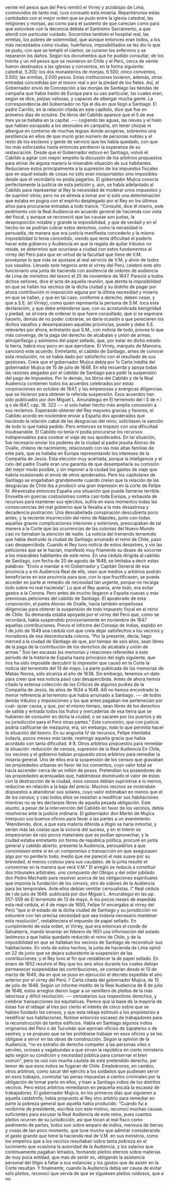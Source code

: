 veinte mil pesos que del Perú remitió el Virrey y arzobispo de Lima, conmovidos de tanto mal, tuvo consuelo esta miseria. Repartiéronse estas cantidades con el mejor orden que se pudo entre la iglesia catedral, las religiones y monjas, así como para el sustento de que carecían como para que estuviese con la decencia debida el Santísimo Sacramento, a que atendí con particular cuidado. Socorrióse también el hospital real, las ermitas, los pobres de solemnidad, que aunque entonces eran todos, a los más necesitados como viudas, huérfanos, imposibilitados se les dio lo que se pudo, con que se templó el clamor, se curaron los enfermos y se repararon los daños. Según los documentos que he podido consultar, de los treinta y un mil pesos que se reunieron en Chile y el Perú, cerca de veinte fueron destinados a las iglesias y conventos, en la forma siguiente: catedral, 5.200; los dos monasterios de monjas, 6.500; cinco conventos, 5.500; las ermitas, 2.000 pesos. Estas instituciones tuvieron, además, otras entradas concedidas por el tesoro real o por la piedad de los fieles. Así, el Gobernador envió de Concepción a las monjas de Santiago las tiendas de campaña que había traído de Europa para su uso particular, las cuales eran, según se dice, piezas valiosas, y capaces de albergar mucha gente. La correspondencia del Gobernador no fija el día en que llegó a Santiago. El padre Carrillo, en la relación citada en este capítulo, dice que fue en primeros días de octubre. De libros del Cabildo aparece que el 5 de ese mes ya se hallaba en la capital. --- cogiendo las aguas, las nieves y el hielo que habían escapado a los desnudos en campaña, sin tener chozas ni albergue en contorno de muchas leguas donde acogerse, sobrevino una pestilencia en ellos de que murió gran número de personas nobles y el resto de los esclavos y gente de servicio que les había quedado, con que los más esforzados hasta entonces perdieron la esperanza de su restauración. Desde que el Gobernador estuvo en Santiago, volvió el Cabildo a agitar con mayor empeño la discusión de los arbitrios propuestos para aliviar de alguna manera la miserable situación de sus habitantes. Reducíanse éstos principalmente a la supresión de los impuestos fiscales que en aquel estado de cosas no sólo eran insoportables sino imposibles desde que el vecindario no podía pagarlos. El gobernador Mujica conocía perfectamente la justicia de esta petición y, aun, se había adelantado al Cabildo para representar al Rey la necesidad de moderar unos impuestos y de suprimir otros; pero no se atrevía a tomar por sí solo una determinación que estaba en pugna con el espíritu desplegado por el Rey en los últimos años para procurarse entradas a todo trance. “Consulté, dice él mismo, este pedimento con la Real Audiencia en acuerdo general de hacienda con vista del fiscal, y aunque se reconoció que las causas son justas, la desproporción notable y grande la imposibilidad, y que de verdad y en el hecho no se podrían cobrar estos derechos, como la necesidad lo persuadía, de manera que era justicia manifiesta concederlo y la misma imposibilidad lo tenía concedido, viendo que tenía dificultad el poderlo hacer este gobierno y Audiencia en que la regalía de quitar tributos no reside, se determinó que ocurriese a ciudad con estos fundamentos al virrey del Perú para que en virtud de la facultad que tiene de V.M. proveyese lo que más se ajustase al real servicio de V.M. y alivio de todos sus vasallos. Llevado este negocio ante el virrey del Perú, celebró este alto funcionario una junta de hacienda con asistencia de oidores de audiencia de Lima de ministros del tesoro el 25 de noviembre de 1647. Pareció a todos dichos señores, dice el acta de aquella reunión, que atenta la imposibilidad en que se hallan los vecinos de la dicha ciudad y su distrito de pagar por ahora contribución ni imposición alguna por la última necesidad y miseria en que se hallan, y que en tal caso, conforme a derecho, deben cesar, y que a S.E. (el Virrey), como quien representa la persona de S.M. toca esta declaración, y que debe entenderse que, con su acostumbrada benignidad y piedad, se sirviera de ordenar lo que fuere consultado, que si se esperara hacerlo, demás de no poder cobrarse, se daría ocasión a que perecieren los dichos vasallos y desamparasen aquellas provincias, puede y debe S.E. relevarles por ahora, entretanto que S.M., con noticia de todo, provea lo que más convenga, de la paga del derecho de alcabalas y unión de armas, almojarifazgo y asimismo del papel sellado, que, por estar en dicho estado la tierra, habrá muy poco en que ejercitane. El Virrey, marqués de Mancera, sancionó este acuerdo. Entretanto, el cabildo de Santiago, antes de conocer esta resolución, no se había dado por satisfecho con el resultado de sus gestiones. Creía que el gobernador Mujica debía por 1x Carta inédita del gobernador Mujica de 15 de julio de 1648. En ella recuerda y apoya todas las razones alegadas por el cabildo de Santiago para pedir la suspensión del pago de impuestos. Por lo demás, los libros del Cabildo y de la Real Audiencia contienen todos los acuerdos celebrados por estas corporaciones en octubre de 1647, y las empenosas y enérgicas diligencias que se hicieron para obtener la referida suspensión. Esos acuerdos han sido publicados por don Miguel L. Amunátegui en El terremoto del I S de n i q o de I647, cap. 18. 322 --- sí solo haber hecho más amplia concesión a sus reclamos. Esperando obtener del Rey mayores gracias y favores, el Cabildo acordó en noviembre enviar a España dos apoderados que haciendo la relación cabal de las desgracias del reino, solicitasen la sanción de todo lo que había pedido. Pero entonces se tropezó con una dificultad insubsanable. El Cabildo no tenía ni podía procurarse los recursos indispensables para costear el viaje de sus apoderados. En tal situación, fue necesario enviar los poderes de la ciudad al padre jesuita Alonso de Ovalle, chileno de nacimiento, relacionado con las más altas familias de este país, que se hallaba en Europa representando los intereses de la Compañía de Jesús. Esta elección muy acertada, porque la inteligencia y el celo del padre Ovalle eran una garantía de que desempeñaría su comisión del mejor modo posible, y sin imponer a la ciudad los gastos de viaje que habría ocasionado el envió de otros apoderados. Pero los capitulares de Santiago se engañaban grandemente cuando creían que la relación de las desgracias de Chile iba a producir una gran impresión en la corte de Felipe IV. Atravesaba entonces España una situación que puede llamarse terrible. Envuelta en guerras costosísimas contra casi toda Europa, y exhausta de recursos para mantener sus ejércitos, sufría en esos momentos todas las consecuencias del mal gobierno que la llevaba a la más desastrosa y decadencia postración. Una descabellada conspiración descubierta poco antes, y la reciente insurrección del reino de Nápoles, junto con todas aquellas graves complicaciones interiores y exteriores, preocupaban de tal manera a la Corte que las ocurrencias de las colonias del Nuevo Mundo casi no llamaban la atención de nadie. La noticia del tremendo terremoto que había destruido la ciudad de Santiago arruinado el reino de Chile, pasó casi desapercibida. Cuando el Rey tuvo noticia de estos desastres, y vio las peticiones que se le hacían, manifestó muy fríamente su deseo de socorrer a los miserables habitantes de este reino. En una cédula dirigida al cabildo de Santiago, con fecha de 20 de agosto de 1648, se limitaba a decir estas palabras: “Envío a mandar a mi Gobernador y Capitán General de esa provincia y a mi Audiencia Real de ella, vean qué medios y arbitrios podrán beneficiarse en esa provincia para que, con lo que fructificasen, se pueda acceder en parte al remedio de necesidad tan urgente, porque no recaiga todo sobre mi real hacienda”. Lo que el Rey quería, ante todo, era evitar gastos a la Corona. Pero antes de mucho llegaron a España nuevas y más premiosas peticiones del cabildo de Santiago. El apoderado de esta corporación, el padre Alonso de Ovalle, hacía también empeñosas diligencias para obtener la suspensión de todo impuesto fiscal en el reino de Chile. Su demanda estaba apoyada por el virrey del Perú que, como se recordará, había suspendido provisoriamente en noviembre de 1647 aquellas contribuciones. Previo el informe del Consejo de Indias, expidió en 1 de julio de 1649 una cédula con que creía dejar satisfechos a los vecinos y moradores de esa desventurada colonia. “Por la presente, decía, hago merced a la ciudad de Santiago de que, por tiempo de seis años, sean libres de la paga de la contribución de los derechos de alcabala y unión de armas.” Son tan escasas las memorias y relaciones referentes a este período de la historia de España hasta principios del siglo siguiente, que nos ha sido imposible descubrir la impresión que causó en la Corte la noticia del terremoto del 13 de mayo. La parte publicada de las memorias de Matías Novoa, sólo alcanza al año de 1638. Sin embargo, tenemos un dato para creer que esa noticia pasó casi desapercibida. Antes de ahora hemos citado la extensa colección de los Críticos de algunos pudres de la Compañía de Jesús, de años de 1634 a 1648. Allí no hemos encontrado la menor referencia al terremoto que había arruinado a Santiago. --- de todos demás tributos y imposiciones y los que antes pagaban me pertenecían por cual- quier causa, y que, por el mismo tiempo, sean libres de los derechos de salida y entrada todos los frutos y mercaderías de esa tierra que se hubieren de consumir en dicha la ciudad, o se sacaren por los puertos y de su jurisdicción para el Perú otras partes.” Esta concesión, que con justicia podría calificarse de mezquina, era, sin embargo, todo lo que permitía hacer la situación del tesoro. En su angustia IV de recursos, Felipe intentaba todavía, pocos meses más tarde, restringir aquella gracia que había acordado con tanta dificultad. # 8. Otros arbitrios propuestos para remediar la situación: reducción de censos, supresión de la Real Audiencia En Chile, los vecinos y el gobierno habían propuesto otros arbitrios para remediar la miseria general. Uno de ellos era la suspensión de los censos que gravaban las propiedades urbanas en favor de los conventos, cuyo valor total se hacía ascender cerca de un millón de pesos. Pretendían los poseedores de las propiedades acensuadas que, habiéndose disminuido el valor de éstas con la destrucción de la ciudad, esos censos debían suprimirse a lo menos, reducirse en relación a la baja del precio. Muchos vecinos se mostraban dispuestos a abandonar sus solares, cuyo valor estimaban en menos que el de los censos; y casi todos ellos se resistían a reedificar sus habitaciones mientras no se les declarase libres de aquella pesada obligación. Este asunto, a pesar de la intervención del Cabildo en favor de los vecinos, debía resolverse ante la justicia ordinaria. El gobernador don Martín de Mujica interpuso sus buenos oficios para llevar a las partes a un avenimiento. “Atendiendo, dice, a que esta materia diferida a litigio se haría inmortal, y serían más las costas que la victoria del suceso, y en el ínterin se empeorarían de raíz pocos materiales que se podían aprovechar, y la ciudad estaba entretanto sin forma de república política, procuré en junta general y cabildo abierto, presente la Audiencia, persuadirlos a que conviniesen entre sí en un compromiso o transacción en que asegurasen algo por no perderlo todo; medio que me pareció el más suave por su brevedad, el menos costoso para sus caudales. de la junta resultó el convenirse en la manera que verá V.M.” El arreglo se reducía a constituir dos tribunales arbitrales, uno compuesto del Obispo y del oidor jubilado don Pedro Machado para resolver acerca de las obligaciones espirituales que imponía la fundación de los censos, otro de oidores de la Audiencia para las temporales. Ante ellos debían ventilar censualistas. I” Real cédula de I de julio de 1649. publicada por don Miguel L. Amunátegui en las pp. 557-559 de El terremoto de 13 de mayo. A los pocos meses de expedida esta real cédula, el 4 de mayo de 1650, Felipe IV encargaba al virrey del Perú “que si el estado de la dicha ciudad de Santiago y su jurisdicción no estuviere con tan precisa necesidad que sea todavía necesario mantener esta resolución”, restableciera el impuesto de papel sellado. En cumplimiento de esta orden, el Virrey, que era entonces el conde de Salvatierra, mandó levantar en febrero de 1651 una información del estado lastimoso a que había quedado reducido el reino de Chile, y de la imposibilidad en que se hallaban los vecinos de Santiago de reconstruir sus habitaciones. En vista de estos hechos, la junta de hacienda de Lima opinó en 22 de junio que se dejara subsistente la suspensión de las contribuciones; y el Rey tuvo al fin que restablecer la de papel sellado. En enero de 1652 resolvió el Rey que los seis años durante los cuales debían permanecer suspendidas las contribuciones, se contarían desde el 13 de marzo de 1649, día en que se puso en ejecución el decreto expedido el año anterior por el virrey del Perú. I’ Carta citada del gobernador Mujica, de 15 de julio de 1648. Según un informe inédito de la Real Audiencia de 8 de julio de 1648, estos arreglos dieron lugar a un semillero de pleitos de la más laboriosa y difícil resolución. --- censatarios sus respectivos derechos, y celebrar transacciones los equitativas. Parece que la base de la mayoría de éstas fue el rebajar al tres por ciento el interés de cinco sobre que se habían fundado los censos, y que esta rebaja estimuló a los propietarios a reedificar sus habitaciones. Notóse entonces escasez de trabajadores para la reconstrucción de tantos edificios. Había en Santiago algunos indios originarios del Perú o de Tucumán que ejercían oficios de zapateros o de sastres; y se propuso que se les prohibiese trabajar en esos oficios y se les obligase a servir en las obras de construcción. Según la opinión de la Audiencia, “no es extraño de derecho compeler a las personas viles o serviles, ociosas y vagabundas a que sirvan la república en cierto ministerio apto según su condición y necesidad pública para conservar el bien común”; pero se usó con mucha cautela de este pretendido derecho, por temor de que esos indios se fugaran de Chile. Empleáronse, en cambio, otros arbitrios, como sacar del ejército a los soldados que pudiesen servir en esos trabajos, conmutar las penas impuestas a ciertos criminales por la obligación de tomar parte en ellos, y traer a Santiago indios de los distritos vecinos. Pero estos arbitrios remediaron en pequeña escala la escasez de trabajadores. El gobernador Mujica, en los primeros días que siguieron a aquella catástrofe, había propuesto al Rey otro arbitrio para remediar en parte la pobreza general que aquélla había producido. “Cuando fui a recibirme de presidente, escribía con este motivo, reconocí muchas causas suficientes para escusar la Real Audiencia de este reino, pues cuantos pleitos ocurren de su jurisdicción, así que tocan al real fisco como pedimento de partes, todos son sobre amparo de indios, mensura de tierras y cosas de tan poco momento, que tuve mucho que admirar considerando el gasto grande que tiene la hacienda real de V.M. en sus ministros, como los empeños que a los vecinos resultaban sobre tanta pobreza en el lucimiento que ocasiona la autoridad de la Audiencia, y los salarios que continuamente pagaban letrados, formando pleitos eternos sobre materias de muy poca entidad, que más de sentir es, obligando la asistencia personal del litigio a faltar a sus estancias y los gastos que de asistir en la Corte resultan. Y finalmente, cuando la Audiencia debía ser causa de evitar sólo pleitos, reconocí que servía de que se siguiesen pleitos ruidosos, que a no